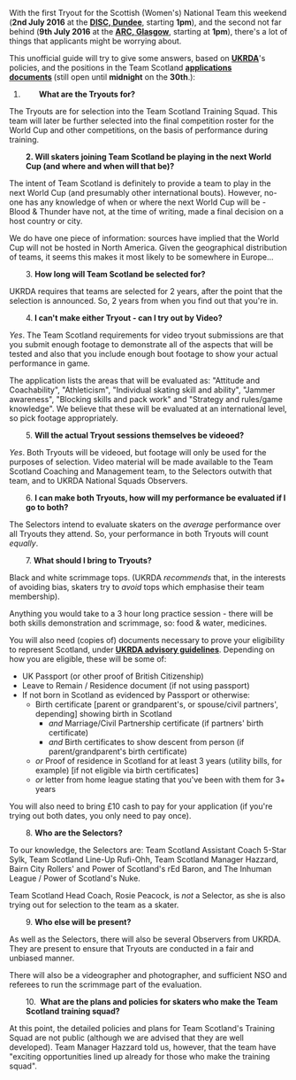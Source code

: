 <html><body><p>With the first Tryout for the Scottish (Women's) National Team this weekend (<strong>2nd July 2016</strong> at the <strong><a href="https://www.google.co.uk/maps/place/Disc+Dundee+International+Sports+Centre/@56.4762665,-2.9611212,17z/data=!3m1!4b1!4m5!3m4!1s0x48865cfd69198245:0x74e93fd03837f5ac!8m2!3d56.4762665!4d-2.9589272">DISC, Dundee</a></strong>, starting <strong>1pm</strong>), and the second not far behind (<strong>9th July 2016</strong> at the <strong><a href="https://www.google.co.uk/maps/place/ARC:+Health+and+Fitness/@55.8662153,-4.2519289,17z/data=!3m1!4b1!4m5!3m4!1s0x4888441f10416197:0x3a9426f40d4b58b7!8m2!3d55.8662153!4d-4.2497349">ARC, Glasgow</a></strong>, starting at <strong>1pm</strong>), there's a lot of things that applicants might be worrying about.

This unofficial guide will try to give some answers, based on <strong><a href="http://ukrda.org.uk">UKRDA</a></strong>'s policies, and the positions in the Team Scotland <strong><a href="https://docs.google.com/forms/d/1yayP8ZeUBCrIUqDjsqTuY_CdDMVo7SKM8FOnlymxFvw/viewform?c=0&amp;w=1">applications documents</a> </strong>(still open until <strong>midnight</strong> on the <strong>30th</strong>.):
</p><ol>
	<li style="padding-left:30px;"><strong>What are the Tryouts for?</strong></li>
</ol>
The Tryouts are for selection into the Team Scotland Training Squad. This team will later be further selected into the final competition roster for the World Cup and other competitions, on the basis of performance during training.
<p style="padding-left:30px;"><strong>2. Will skaters joining Team Scotland be playing in the next World Cup (and where and when will that be)?</strong></p>
The intent of Team Scotland is definitely to provide a team to play in the next World Cup (and presumably other international bouts). However, no-one has any knowledge of when or where the next World Cup will be - Blood &amp; Thunder have not, at the time of writing, made a final decision on a host country or city.

We do have one piece of information: sources have implied that the World Cup will not be hosted in North America. Given the geographical distribution of teams, it seems this makes it most likely to be somewhere in Europe...
<p style="padding-left:30px;">3. <strong>How long will Team Scotland be selected for?</strong></p>
UKRDA requires that teams are selected for 2 years, after the point that the selection is announced. So, 2 years from when you find out that you're in.
<p style="padding-left:30px;">4.<strong> I can't make either Tryout - can I try out by Video?</strong></p>
<em>Yes</em>. The Team Scotland requirements for video tryout submissions are that you submit enough footage to demonstrate all of the aspects that will be tested and also that you include enough bout footage to show your actual performance in game.

The application lists the areas that will be evaluated as: "Attitude and Coachability", "Athleticism", "Individual skating skill and ability", "Jammer awareness", "Blocking skills and pack work" and "Strategy and rules/game knowledge". We believe that these will be evaluated at an international level, so pick footage appropriately.
<p style="padding-left:30px;">5. <strong>Will the actual Tryout sessions themselves be videoed?</strong></p>
<em>Yes</em>. Both Tryouts will be videoed, but footage will only be used for the purposes of selection. Video material will be made available to the Team Scotland Coaching and Management team, to the Selectors outwith that team, and to UKRDA National Squads Observers.
<p style="padding-left:30px;">6. <strong>I can make both Tryouts, how will my performance be evaluated if I go to both?</strong></p>
The Selectors intend to evaluate skaters on the <em>average</em> performance over all Tryouts they attend. So, your performance in both Tryouts will count <em>equally</em>.
<p style="padding-left:30px;">7. <strong>What should I bring to Tryouts?</strong></p>
Black and white scrimmage tops. (UKRDA <em>recommends</em> that, in the interests of avoiding bias, skaters try to <em>avoid</em> tops which emphasise their team membership).

Anything you would take to a 3 hour long practice session - there will be both skills demonstration and scrimmage, so: food &amp; water, medicines.

You will also need (copies of) documents necessary to prove your eligibility to represent Scotland, under <strong><a href="https://docs.google.com/document/d/1wsj7GJ7NTXcT-DpQJs1Zn4BfzvWAqnXXZ3yimg-CJcI/edit">UKRDA advisory guidelines</a></strong>. Depending on how you are eligible, these will be some of:
<ul>
	<li>UK Passport (or other proof of British Citizenship)</li>
	<li>Leave to Remain / Residence document (if not using passport)</li>
	<li>If not born in Scotland as evidenced by Passport or otherwise:
<ul>
	<li>Birth certificate [parent or grandparent's, or spouse/civil partners', depending] showing birth in Scotland
<ul>
	<li><em>and</em> Marriage/Civil Partnership certificate (if partners' birth certificate)</li>
	<li><em>and</em> Birth certificates to show descent from person (if parent/grandparent's birth certificate)</li>
</ul>
</li>
	<li><em>or</em> Proof of residence in Scotland for at least 3 years (utility bills, for example) [if not eligible via birth certificates]</li>
	<li><em>or</em> letter from home league stating that you've been with them for 3+ years</li>
</ul>
</li>
</ul>
You will also need to bring £10 cash to pay for your application (if you're trying out both dates, you only need to pay once).
<p style="padding-left:30px;">8. <strong>Who are the Selectors?</strong></p>
To our knowledge, the Selectors are: Team Scotland Assistant Coach 5-Star Sylk, Team Scotland Line-Up Rufi-Ohh, Team Scotland Manager Hazzard, Bairn City Rollers' and Power of Scotland's rEd Baron, and The Inhuman League / Power of Scotland's Nuke.

Team Scotland Head Coach, Rosie Peacock, is <em>not</em> a Selector, as she is also trying out for selection to the team as a skater.
<p style="padding-left:30px;">9. <strong>Who else will be present?</strong></p>
As well as the Selectors, there will also be several Observers from UKRDA. They are present to ensure that Tryouts are conducted in a fair and unbiased manner.

There will also be a videographer and photographer, and sufficient NSO and referees to run the scrimmage part of the evaluation.
<p style="padding-left:30px;">10.  <strong>What are the plans and policies for skaters who make the Team Scotland training squad?</strong></p>
At this point, the detailed policies and plans for Team Scotland's Training Squad are not public (although we are advised that they are well developed). Team Manager Hazzard told us, however, that the team have "exciting opportunities lined up already for those who make the training squad".
<p style="padding-left:30px;"></p></body></html>
